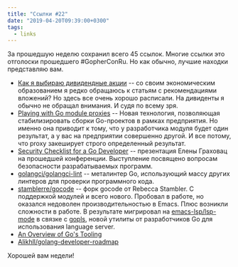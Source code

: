 ```yaml
---
title: "Ссылки #22"
date: "2019-04-20T09:39:00+0300"
tags:
  - links
---
```

За прошедшую неделю сохранил всего 45 ссылок. Многие ссылки это отголоски прошедшего #GopherConRu. Но как обычно, лучшие находки представляю вам.

* [Как я выбираю дивидендные акции](https://journal.tinkoff.ru/choose-dividend/) -- со своим экономическим образованием я редко обращаюсь к статьям с рекомендациями вложений? Но здесь все очень хорошо расписали. На дивиденты я обычно не обращал внимания. И судя по всему зря.
* [Playing with Go module proxies](https://roberto.selbach.ca/go-proxies/) -- Новая технология, позволяющая стабилизировать сборки Go-проектов в рамках предприятия. Но именно она приводит к тому, что у разработчика модуля будет один результат, а у вас на предприятии совершенно другой. И все потому, что proxy закеширует строго определенный результат.
* [Security Checklist for a Go Developer](https://docs.google.com/presentation/d/1adnt86KFEA-XEU7GW3YpwoFT3gn7BPR3tNyWbuEuqZ8/edit#slide=id.g55d67c64c2_0_96) -- презентация Елены Граховац на прошедшей конференции. Выступление посвящено вопросам безопасности разрабатываемых программ.
* [golangci/golangci-lint](https://github.com/golangci/golangci-lint) -- металинтер Go, использующий массу других линтеров для проверки программного кода.
* [stamblerre/gocode](https://github.com/stamblerre/gocode) -- форк gocode от Rebecca Stambler. С поддержкой модулей и всего нового. Пробовал в работе, но оказался недоволен производительностью в Emacs. Плюс возникли сложности в работе. В результате мигрировал на [emacs-lsp/lsp-mode](https://github.com/emacs-lsp/lsp-mode) в связке с [gopls](https://github.com/golang/go/wiki/gopls), новой утилиты от разработчиков Go для использования language server.
* [An Overview of Go's Tooling](https://www.alexedwards.net/blog/an-overview-of-go-tooling)
* [Alikhll/golang-developer-roadmap](https://github.com/Alikhll/golang-developer-roadmap)

Хорошей вам недели!
